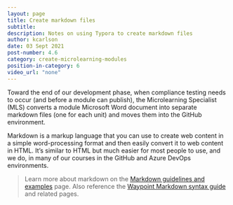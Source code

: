 ```yaml
---
layout: page
title: Create markdown files
subtitle:
description: Notes on using Typora to create markdown files
author: kcarlson
date: 03 Sept 2021
post-number: 4.6
category: create-microlearning-modules
position-in-category: 6
video_url: "none"
---
```


Toward the end of our development phase, when compliance testing needs to occur (and before a module can publish), the Microlearning Specialist (MLS) converts a module Microsoft Word document into separate markdown files (one for each unit) and moves them into the GitHub environment.

Markdown is a markup language that you can use to create web content in a simple word-processing format and then easily convert it to web content in HTML. It’s similar to HTML but much easier for most people to use, and we do, in many of our courses in the GitHub and Azure DevOps environments. 

> Learn more about markdown on the [Markdown guidelines and examples]({{site.baseurl}}/create-microlearning-modules/Markdown-guidelines-examples.html) page. Also reference the [Waypoint Markdown syntax guide](https://waypointventures.github.io/docs/add-content/syntax.html) and related pages.



